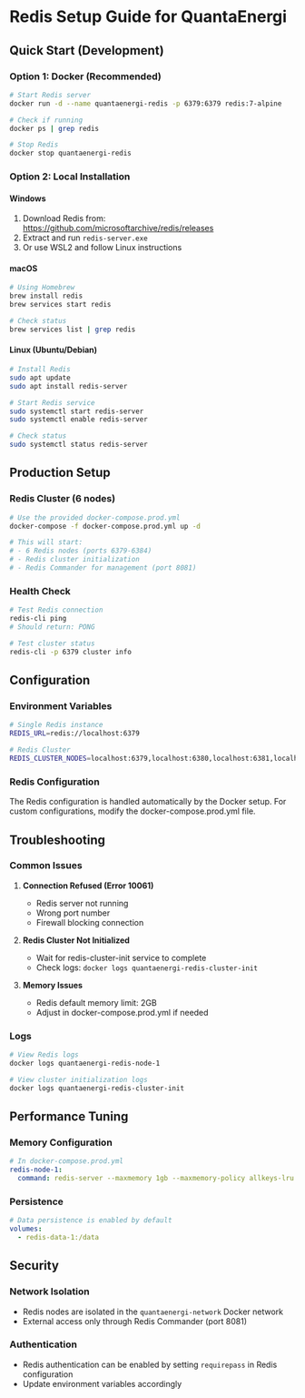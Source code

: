 # Redis Setup Guide for QuantaEnergi

## Quick Start (Development)

### Option 1: Docker (Recommended)
```bash
# Start Redis server
docker run -d --name quantaenergi-redis -p 6379:6379 redis:7-alpine

# Check if running
docker ps | grep redis

# Stop Redis
docker stop quantaenergi-redis
```

### Option 2: Local Installation

#### Windows
1. Download Redis from: https://github.com/microsoftarchive/redis/releases
2. Extract and run `redis-server.exe`
3. Or use WSL2 and follow Linux instructions

#### macOS
```bash
# Using Homebrew
brew install redis
brew services start redis

# Check status
brew services list | grep redis
```

#### Linux (Ubuntu/Debian)
```bash
# Install Redis
sudo apt update
sudo apt install redis-server

# Start Redis service
sudo systemctl start redis-server
sudo systemctl enable redis-server

# Check status
sudo systemctl status redis-server
```

## Production Setup

### Redis Cluster (6 nodes)
```bash
# Use the provided docker-compose.prod.yml
docker-compose -f docker-compose.prod.yml up -d

# This will start:
# - 6 Redis nodes (ports 6379-6384)
# - Redis cluster initialization
# - Redis Commander for management (port 8081)
```

### Health Check
```bash
# Test Redis connection
redis-cli ping
# Should return: PONG

# Test cluster status
redis-cli -p 6379 cluster info
```

## Configuration

### Environment Variables
```bash
# Single Redis instance
REDIS_URL=redis://localhost:6379

# Redis Cluster
REDIS_CLUSTER_NODES=localhost:6379,localhost:6380,localhost:6381,localhost:6382,localhost:6383,localhost:6384
```

### Redis Configuration
The Redis configuration is handled automatically by the Docker setup.
For custom configurations, modify the docker-compose.prod.yml file.

## Troubleshooting

### Common Issues

1. **Connection Refused (Error 10061)**
   - Redis server not running
   - Wrong port number
   - Firewall blocking connection

2. **Redis Cluster Not Initialized**
   - Wait for redis-cluster-init service to complete
   - Check logs: `docker logs quantaenergi-redis-cluster-init`

3. **Memory Issues**
   - Redis default memory limit: 2GB
   - Adjust in docker-compose.prod.yml if needed

### Logs
```bash
# View Redis logs
docker logs quantaenergi-redis-node-1

# View cluster initialization logs
docker logs quantaenergi-redis-cluster-init
```

## Performance Tuning

### Memory Configuration
```yaml
# In docker-compose.prod.yml
redis-node-1:
  command: redis-server --maxmemory 1gb --maxmemory-policy allkeys-lru
```

### Persistence
```yaml
# Data persistence is enabled by default
volumes:
  - redis-data-1:/data
```

## Security

### Network Isolation
- Redis nodes are isolated in the `quantaenergi-network` Docker network
- External access only through Redis Commander (port 8081)

### Authentication
- Redis authentication can be enabled by setting `requirepass` in Redis configuration
- Update environment variables accordingly
